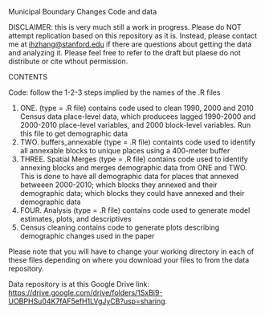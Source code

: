 Municipal Boundary Changes Code and data 

DISCLAIMER: this is very much still a work in progress. Please do NOT attempt replication based on this repository as it is. Instead, please contact me at ihzhang@stanford.edu if there are questions about getting the data and analyzing it. Please feel free to refer to the draft but plaese do not distribute or cite wthout permission. 

CONTENTS

Code: follow the 1-2-3 steps implied by the names of the .R files

1. ONE. (type = .R file) contains code used to clean 1990, 2000 and 2010 Census data
place-level data, which producees lagged 1990-2000 and 2000-2010 place-level variables, and 2000 block-level variables. Run this file to get demographic data
2. TWO. buffers_annexable (type = .R file) containts code used to identify all annexable blocks to unique places 
using a 400-meter buffer
3. THREE. Spatial Merges (type = .R file) contains code used to identify annexing blocks and merges demographic data from ONE and TWO. This is done to have all demographic data for places that annexed betweeen 2000-2010; which blocks they annexed and their demographic data; which blocks they could have annexed and their demographic data 
4. FOUR. Analysis (type = .R file) contains code used to generate model estimates, plots, and descriptives
5. Census cleaning contains code to generate plots describing demographic changes used in the paper 

Please note that you will have to change your working directory in each of these files depending on 
where you download your files to from the data repository. 

Data repository is at this Google Drive link: https://drive.google.com/drive/folders/1SxBi9-UOBPHSu04K7fAF5efH1LVgJyCB?usp=sharing. 
